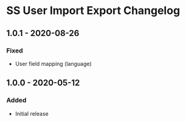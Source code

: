 # SS User Import Export Changelog

## 1.0.1 - 2020-08-26
### Fixed
- User field mapping (language)

## 1.0.0 - 2020-05-12
### Added
- Initial release
